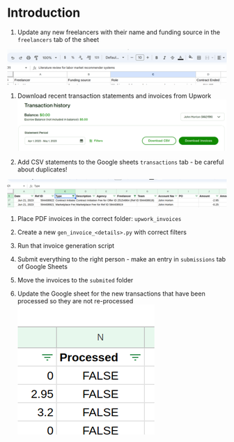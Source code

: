 # Introduction 
1. Update any new freelancers with their name and funding source in the `freelancers` tab of the sheet

![Sheet](freelancer_column.png)

1. Download recent transaction statements and invoices from Upwork
![Download](download_from_upwork.png)

1. Add CSV statements to the Google sheets `transactions` tab - be careful about duplicates!

![Ledger](ledger.png)

1. Place PDF invoices in the correct folder: `upwork_invoices`

1. Create a new `gen_invoice_<details>.py` with correct filters
1. Run that invoice generation script  
1. Submit everything to the right person - make an entry in `submissions` tab of Google Sheets
1. Move the invoices to the `submited` folder
1. Update the Google sheet for the new transactions that have been processed so they are not re-processed
![Processed](processed_column_in_transactions.png)
